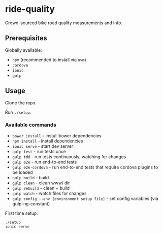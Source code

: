 # ride-quality
Crowd-sourced bike road quality measurements and info.

## Prerequisites
Globally available:

- `npm` (recommended to install via `nvm`)
- `cordova`
- `ionic`
- `gulp`

## Usage
Clone the repo.

Run `./setup`.

### Available commands

- `bower install` - install bower dependencies
- `npm install` - install dependencies
- `ionic serve` - start dev server
- `gulp test` - run tests once
- `gulp tdd` - run tests continuously, watching for changes
- `gulp e2e` - run end-to-end tests
- `gulp e2e-cordova` - run end-to-end tests that require cordova plugins to be loaded
- `gulp build` - build
- `gulp clean` - clean www/ dir
- `gulp rebuild` - clean + build
- `gulp watch` - watch files for changes
- `gulp config --env [environment setup file]` - set config variables (via gulp-ng-constant)

First time setup:
```
./setup
ionic serve
```